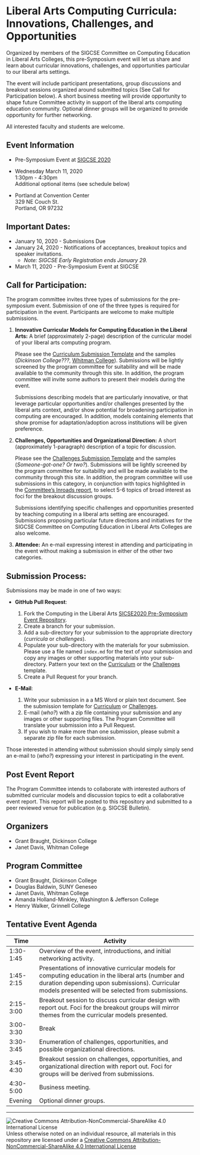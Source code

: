 # Liberal Arts Computing Curricula: Innovations, Challenges, and Opportunities

Organized by members of the SIGCSE Committee on Computing Education in Liberal Arts Colleges, this pre-Symposium event will let us share and learn about curricular innovations, challenges, and opportunities particular to our liberal arts settings.

The event will include participant presentations, group discussions and breakout sessions organized around submitted topics (See Call for Participation below). A short business meeting will provide opportunity to shape future Committee activity in support of the liberal arts computing education community. Optional dinner groups will be organized to provide opportunity for further networking.

All interested faculty and students are welcome.

## Event Information

- Pre-Symposium Event at [SIGCSE 2020](https://sigcse2020.sigcse.org)
- Wednesday March 11, 2020  
1:30pm - 4:30pm  
Additional optional items (see schedule below)

- Portland at Convention Center  
329 NE Couch St.  
Portland, OR 97232

## Important Dates:

- January 10, 2020 - Submissions Due
- January 24, 2020 - Notifications of acceptances, breakout topics and speaker invitations.
  - _Note: SIGCSE Early Registration ends January 29._
- March 11, 2020 - Pre-Symposium Event at SIGCSE

## Call for Participation:

The program committee invites three types of submissions for the pre-symposium event. Submission of one of the three types is required for participation in the event.  Participants are welcome to make multiple submissions.

1. __Innovative Curricular Models for Computing Education in the Liberal Arts:​__ A brief (approximately 2-page) description of the curricular model of your liberal arts computing program.

    Please see the [Curriculum Submission Template](curricula/CurriculumModelTemplate.md) and the samples (_Dickinson College???_, [Whitman College](curricula/whitman/index.md)).  Submissions will be lightly screened by the program committee for suitability and will be made available to the community through this site. In addition, the program committee will invite some authors to present their models during the event.
    
    Submissions describing models that are particularly innovative, or that leverage particular opportunities and/or challenges presented by the liberal arts context, and/or show potential for broadening participation in computing are encouraged. In addition, models containing elements that show promise for adaptation/adoption across institutions will be given preference.
    

1. __Challenges, Opportunities and Organizational Direction:__ A short (approximately 1-paragraph) description of a topic for discussion.

    Please see the [Challenges Submission Template](challenges/ChallengesTemplate.md) and the samples (_Someone-got-one? Or two?_). Submissions will be lightly screened by the program committee for suitability and will be made available to the community through this site. In addition, the program committee will use submissions in this category, in conjunction with topics highlighted in the [Committee’s Inroads report](), to select 5-6 topics of broad interest as foci for the breakout discussion groups.
    
    Submissions identifying specific challenges and opportunities presented by teaching computing in a liberal arts setting are encouraged. Submissions proposing particular future directions and initiatives for the SIGCSE Committee on Computing Education in Liberal Arts Colleges are also welcome.

1. __Attendee:__ An e-mail expressing interest in attending and participating in the event without making a submission in either of the other two categories.

## Submission Process:

Submissions may be made in one of two ways:
  - __GitHub Pull Request__:
    1. Fork the Computing in the Liberal Arts [SICSE2020 Pre-Symposium Event Repository](https://github.com/computing-in-the-liberal-arts/SIGCSE2020-PreSymposium-Event).
    1. Create a branch for your submission.
    1. Add a sub-directory for your submission to the appropriate directory (_curricula_ or _challenges_).
    1. Populate your sub-directory with the materials for your submission.  Please use a file named `index.md` for the text of your submission and copy any images or other supporting materials into your sub-directory. Pattern your text on the [Curriculum](curricula/CurriculumModelTemplate.md) or the [Challenges](challenges/ChallengesTemplate.md) template.
    1. Create a Pull Request for your branch.

  - __E-Mail__:
    1. Write your submission in a a MS Word or plain text document. See the submission template for [Curriculum](curricula/CurriculumModelTemplate.md) or [Challenges](challenges/ChallengesTemplate.md).
    1. E-mail (_who?_) with a zip file containing your submission and any images or other supporting files.  The Program Committee will translate your submission into a Pull Request.
    1. If you wish to make more than one submission, please submit a separate zip file for each submission.

Those interested in attending without submission should simply simply send an e-mail to (_who?_) expressing your interest in participating in the event.

## Post Event Report

The Program Committee intends to collaborate with interested authors of submitted curricular models and discussion topics to edit a collaborative event report. This report will be posted to this repository and submitted to a peer reviewed venue for publication (e.g. SIGCSE Bulletin).

## Organizers
- Grant Braught, Dickinson College
- Janet Davis, Whitman College

## Program Committee
- Grant Braught, Dickinson College
- Douglas Baldwin, SUNY Geneseo
- Janet Davis, Whitman College
- Amanda Holland-Minkley, Washington & Jefferson College
- Henry Walker, Grinnell College

## Tentative Event Agenda

| Time | Activity
| ---- | -------- |
| 1:30-1:45 | Overview of the event, introductions, and initial networking activity.
| 1:45-2:15 | Presentations of innovative curricular models for computing education in the liberal arts (number and duration depending upon submissions). Curricular models presented will be selected from submissions.
| 2:15-3:00 | Breakout session to discuss curricular design with report out. Foci for the breakout groups will mirror themes from the curricular models presented.
| 3:00-3:30 | Break
| 3:30-3:45 | Enumeration of challenges, opportunities, and possible organizational directions.
| 3:45-4:30 | Breakout session on challenges, opportunities, and organizational direction with report out. Foci for groups will be derived from submissions.
| 4:30-5:00 | Business meeting.
| Evening   |Optional dinner groups.

___
![Creative Commons Attribution-NonCommercial-ShareAlike 4.0 International License](https://i.creativecommons.org/l/by-nc-sa/4.0/88x31.png "Creative Commons Attribution-NonCommercial-ShareAlike 4.0 International License") Unless otherwise noted on an individual resource, all materials in this repository are licensed under a [Creative Commons Attribution-NonCommercial-ShareAlike 4.0 International License](http://creativecommons.org/licenses/by-nc-sa/4.0/)
